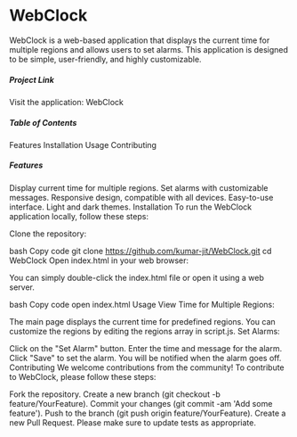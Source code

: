<h1>WebClock</h1>

WebClock is a web-based application that displays the current time for multiple regions and allows users to set alarms. This application is designed to be simple, user-friendly, and highly customizable.

<h5>Project Link</h5>
Visit the application: WebClock

<h5>Table of Contents</h5>
Features
Installation
Usage
Contributing

<h5>Features</h5>
Display current time for multiple regions.
Set alarms with customizable messages.
Responsive design, compatible with all devices.
Easy-to-use interface.
Light and dark themes.
Installation
To run the WebClock application locally, follow these steps:

Clone the repository:

bash
Copy code
git clone https://github.com/kumar-jit/WebClock.git
cd WebClock
Open index.html in your web browser:

You can simply double-click the index.html file or open it using a web server.

bash
Copy code
open index.html
Usage
View Time for Multiple Regions:

The main page displays the current time for predefined regions.
You can customize the regions by editing the regions array in script.js.
Set Alarms:

Click on the "Set Alarm" button.
Enter the time and message for the alarm.
Click "Save" to set the alarm. You will be notified when the alarm goes off.
Contributing
We welcome contributions from the community! To contribute to WebClock, please follow these steps:

Fork the repository.
Create a new branch (git checkout -b feature/YourFeature).
Commit your changes (git commit -am 'Add some feature').
Push to the branch (git push origin feature/YourFeature).
Create a new Pull Request.
Please make sure to update tests as appropriate.